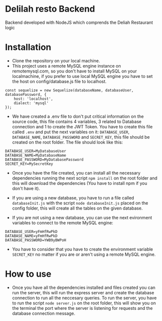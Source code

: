 # Delilah resto Backend
Backend developed with NodeJS which comprends the Deliah Restaurant logic

# Installation
- Clone the repository on your local machine.
- This project uses a remote MySQL engine instance on remotemysql.com, so you don't have to install MySQL on your localmachine, if you prefer to use local MySQL engine you have to set the host on config/database.js file to localhost.

```
const sequelize = new Sequelize(databaseName, databaseUser, databasePassword, {
    host: 'localhost',
    dialect: 'mysql'
});
```

- We have created a .env file to don't put critical information on the source code, this file contains 4 variables, 3 related to Database connection and 1 to create the JWT Token. You have to create this file called `.env`
 and put the next variables on it: `DATABASE_USER`, `DATABASE_NAME`, `DATABASE_PASSWORD` and `SECRET_KEY`, this file should be created on the root folder. The file should look like this:
 ```
DATABASE_USER=MyDatabaseUser
DATABASE_NAME=MyDatabaseName
DATABASE_PASSWORD=MyDatabasePassword
SECRET_KEY=MySecretKey
 ```

- Once you have the file created, you can install all the necessary dependencies running the next script `npm install` on the root folder and this will download the dependencies (You have to install npm if you don't have it).

- If you are using a new database, you have to run a file called `databaseInit.js` with the script `node databaseInit.js` placed on the config folder, this will create all the tables on the given database.
- If you are not using a new database, you can use the next evironment variables to connect to the remote MySQL engine:
```
DATABASE_USER=yFmHfRwPkD
DATABASE_NAME=yFmHfRwPkD
DATABASE_PASSWORD=YWB9yBWPoH
```

- You have to consider that you have to create the environment variable `SECRET_KEY` no matter if you are or aren't using a remote MySQL engine.

# How to use
- Once you have all the dependencies installed and files created you can run the server, this will run the express server and create the database connection to run all the neccesary queries. To run the server, you have to run the script `node server.js` on the root folder, this will show you on the terminal the port where the server is listening for requests and the database connection message.
